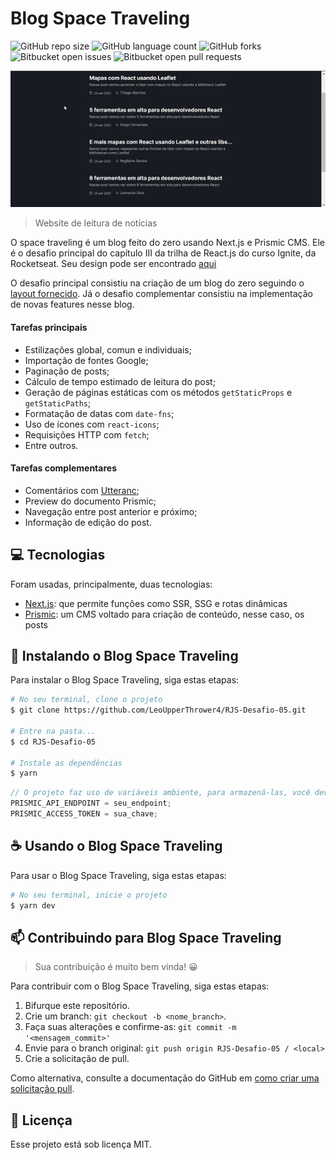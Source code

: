 # Blog Space Traveling

![GitHub repo size](https://img.shields.io/github/repo-size/LeoUpperThrower4/RJS-Desafio-05?style=for-the-badge)
![GitHub language count](https://img.shields.io/github/languages/count/LeoUpperThrower4/RJS-Desafio-05?style=for-the-badge)
![GitHub forks](https://img.shields.io/github/forks/LeoUpperThrower4/RJS-Desafio-05?style=for-the-badge)
![Bitbucket open issues](https://img.shields.io/bitbucket/issues/LeoUpperThrower4/RJS-Desafio-05?style=for-the-badge)
![Bitbucket open pull requests](https://img.shields.io/bitbucket/pr-raw/LeoUpperThrower4/RJS-Desafio-05?style=for-the-badge)

<!-- Alterar cover quando o projeto estiver 100% funcional -->
<img src="img/cover.gif" alt="cover">

> Website de leitura de notícias

O space traveling é um blog feito do zero usando Next.js e Prismic CMS. Ele é o desafio principal do capítulo III da trilha de React.js do curso Ignite, da Rocketseat. Seu design pode ser encontrado [aqui](https://www.figma.com/file/6lOST9XhVxBPbF0gpyclqR/Desafios-Módulo-3-ReactJS?node-id=0%3A1)

O desafio principal consistiu na criação de um blog do zero seguindo o [layout fornecido](https://www.figma.com/file/6lOST9XhVxBPbF0gpyclqR/Desafios-Módulo-3-ReactJS?node-id=0%3A1). Já o desafio complementar consistiu na implementação de novas features nesse blog.
#### Tarefas principais
- Estilizações global, comun e individuais;
- Importação de fontes Google;
- Paginação de posts;
- Cálculo de tempo estimado de leitura do post;
- Geração de páginas estáticas com os métodos `getStaticProps` e `getStaticPaths`;
- Formatação de datas com `date-fns`;
- Uso de ícones com `react-icons`;
- Requisições HTTP com `fetch`;
- Entre outros.
#### Tarefas complementares
- Comentários com [Utteranc](https://utteranc.es/);
- Preview do documento Prismic;
- Navegação entre post anterior e próximo;
- Informação de edição do post.
## 💻 Tecnologias

Foram usadas, principalmente, duas tecnologias:

- [Next.js](https://nextjs.org/): que permite funções como SSR, SSG e rotas dinâmicas
- [Prismic](https://prismic.io/): um CMS voltado para criação de conteúdo, nesse caso, os posts

## 🚀 Instalando o Blog Space Traveling

Para instalar o Blog Space Traveling, siga estas etapas:

```bash
# No seu terminal, clone o projeto
$ git clone https://github.com/LeoUpperThrower4/RJS-Desafio-05.git

# Entre na pasta...
$ cd RJS-Desafio-05

# Instale as dependências
$ yarn
```

```js
// O projeto faz uso de variáveis ambiente, para armazená-las, você deverá criar um arquivo .env na raiz do seu projeto
PRISMIC_API_ENDPOINT = seu_endpoint;
PRISMIC_ACCESS_TOKEN = sua_chave;
```

## ☕ Usando o Blog Space Traveling

Para usar o Blog Space Traveling, siga estas etapas:

```bash
# No seu terminal, inicie o projeto
$ yarn dev
```

## 📫 Contribuindo para Blog Space Traveling

> Sua contribuição é muito bem vinda! 😀

Para contribuir com o Blog Space Traveling, siga estas etapas:

1. Bifurque este repositório.
2. Crie um branch: `git checkout -b <nome_branch>`.
3. Faça suas alterações e confirme-as: `git commit -m '<mensagem_commit>'`
4. Envie para o branch original: `git push origin RJS-Desafio-05 / <local>`
5. Crie a solicitação de pull.

Como alternativa, consulte a documentação do GitHub em [como criar uma solicitação pull](https://help.github.com/en/github/collaborating-with-issues-and-pull-requests/creating-a-pull-request).

## 📝 Licença

Esse projeto está sob licença MIT.
